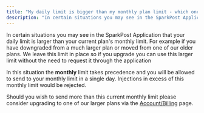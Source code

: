 ```yaml
---
title: "My daily limit is bigger than my monthly plan limit - which one is correct?"
description: "In certain situations you may see in the SparkPost Application that your daily limit is larger than your current plan's monthly limit. In this situation the monthly limit takes precedence and you will be allowed to send to your monthly limit in a single day. "
---
```


In certain situations you may see in the SparkPost Application that your daily limit is larger than your current plan's monthly limit. For example if you have downgraded from a much larger plan or moved from one of our older plans. We leave this limit in place so if you upgrade you can use this larger limit without the need to request it through the application

In this situation the **monthly** limit takes precedence and you will be allowed to send to your monthly limit in a single day. Injections in excess of this monthly limit would be rejected.

Should you wish to send more than this current monthly limit please consider upgrading to one of our larger plans via the [Account/Billing](https://app.sparkpost.com/account/billing) page.
